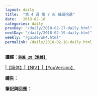```yaml
---
layout: daily
title:  "第 4 週 第 7 天 補漏拾遺"
date:   2018-02-18
categories: daily
prevDay: "/daily/2018-02-17-daily.html"
nextDay: "/daily/2018-02-19-daily.html"
weekly: "/guide/wk4.html"
permalink: /daily/2018-02-18-daily.html
---
```


**讀經：[`詩篇 28【繁體】`](https://www.biblegateway.com/passage/?search=ps.28&version=CUVMPT)**

|[【简体】](https://www.biblegateway.com/passage/?search=ps.28&version=CUVMPS)|[【NIV】](https://www.biblegateway.com/passage/?search=ps.28&version=NIV)|[【YouVersion】](https://www.bible.com/zh-TW/bible/46/PSA.28.CUNP)

**禱告：**

**筆記與回應：**
